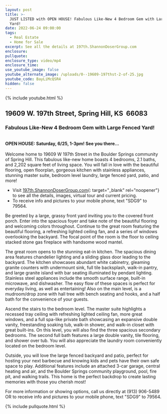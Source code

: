 ```yaml
---
layout: post
title: >-
  JUST LISTED with OPEN HOUSE! Fabulous Like-New 4 Bedroom Gem with Large Fenced
  Yard!
date: 2022-06-24 09:00:00
tags:
  - Real Estate
  - Home for Sale
excerpt: See all the details at 197th.ShannonDoserGroup.com
enclosure:
pullquote:
enclosure_type: video/mp4
enclosure_time:
use_youtube_image: false
youtube_alternate_image: /uploads/0--19609-197thst-2-of-25.jpg
youtube_code: BayLiMcQSR4
hidden: false
---
```

{% include youtube.html %}

## 19609 W. 197th Street​​, Spring Hill, KS&nbsp; 66083

### Fabulous Like-New 4 Bedroom Gem with Large Fenced Yard\!

<br>**OPEN HOUSE: Saturday, 6/25, 1-3pm\! See you there...**<br><br>Welcome home to 19609 W 197th Street in the Boulder Springs community of Spring Hill. This fabulous like-new home boasts 4 bedrooms, 2.1 baths, and 2,202 square feet of living space. You will fall in love with the beautiful flooring, open floorplan, gorgeous kitchen with stainless appliances, stunning master suite, bedroom level laundry, large fenced yard, patio, and more\!

* Visit [197th.ShannonDoserGroup.com](http://197th.ShannonDoserGroup.com){: target="_blank" rel="noopener"} to see all the details, images, virtual tour and current pricing.
* To receive info and pictures to your mobile phone, text "SDG9" to 79564.

Be greeted by a large, grassy front yard inviting you to the covered front porch. Enter into the spacious foyer and take note of the beautiful flooring and welcoming colors throughout. Continue to the great room featuring the beautiful flooring, a refreshing lighted ceiling fan, and a series of windows overlooking the backyard. The focal point of the room is the floor to ceiling stacked stone gas fireplace with handsome wood mantel.

The great room opens to the stunning eat-in kitchen. The spacious dining area features chandelier lighting and a sliding glass door leading to the backyard. The kitchen showcases abundant white cabinetry, gleaming granite counters with undermount sink, full tile backsplash, walk-in pantry, and large granite island with bar seating illuminated by pendant lighting. Stainless steel appliances include the smooth surface range, built-in microwave, and dishwasher. The easy flow of these spaces is perfect for everyday living, as well as entertaining\! Also on the main level, is a mudroom/drop zone with hall tree with bench seating and hooks, and a half bath for the convenience of your guests.

Ascend the stairs to the bedroom level. The master suite highlights a recessed tray ceiling with refreshing lighted ceiling fan, more great windows, and a full spa-like private bath showcasing an expansive double vanity, freestanding soaking tub, walk-in shower, and walk-in closet with great built-ins. On this level, you will also find the three spacious secondary bedrooms. The second full bath features a large double vanity, tile flooring, and shower over tub. You will also appreciate the laundry room conveniently located on the bedroom level.

Outside, you will love the large fenced backyard and patio, perfect for hosting your next barbecue and knowing kids and pets have their own safe space to play. Additional features include an attached 3-car garage, central heating and air, and the Boulder Springs community playground, pool, fire pit, and walking trails. This home is the perfect backdrop to create lasting memories with those you cherish most\!

For more information or showing options, call us directly at (913) 906-5489 OR to receive info and pictures to your mobile phone, text "SDG9" to 79564.

{% include pullquote.html %}
